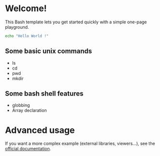 # Welcome!

This Bash template lets you get started quickly with a simple one-page playground.

```bash runnable
echo "Hello World !"
```

## Some basic unix commands

- ls
- cd
- pwd
- mkdir

## Some bash shell features

- globbing
- Array declaration


# Advanced usage

If you want a more complex example (external libraries, viewers...), see the [official documentation](https://tech.io/playgrounds/408/tech-io-documentation).
